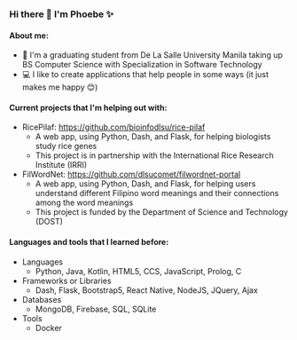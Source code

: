 ### Hi there 👋 I'm Phoebe ✨ 

#### About me:
* 📗 I'm a graduating student from De La Salle University Manila taking up BS Computer Science with Specialization in Software Technology
* 💻 I like to create applications that help people in some ways (it just makes me happy 😊)

#### Current projects that I'm helping out with:
* RicePilaf: https://github.com/bioinfodlsu/rice-pilaf
  * A web app, using Python, Dash, and Flask, for helping biologists study rice genes
  * This project is in partnership with the International Rice Research Institute (IRRI)
* FilWordNet: https://github.com/dlsucomet/filwordnet-portal
  * A web app, using Python, Dash, and Flask, for helping users understand different Filipino word meanings and their connections among the word meanings
  * This project is funded by the Department of Science and Technology (DOST) 

 #### Languages and tools that I learned before:
 * Languages
   * Python, Java, Kotlin, HTML5, CCS, JavaScript, Prolog, C
 * Frameworks or Libraries
   * Dash, Flask, Bootstrap5, React Native, NodeJS, JQuery, Ajax
 * Databases
   * MongoDB, Firebase, SQL, SQLite  
 * Tools
   * Docker


 
<!--
**pbong/pbong** is a ✨ _special_ ✨ repository because its `README.md` (this file) appears on your GitHub profile.

Here are some ideas to get you started:

- 🔭 I’m currently working on ...
- 🌱 I’m currently learning ...
- 👯 I’m looking to collaborate on ...
- 🤔 I’m looking for help with ...
- 💬 Ask me about ...
- 📫 How to reach me: ...
- 😄 Pronouns: ...
- ⚡ Fun fact: ...
-->
